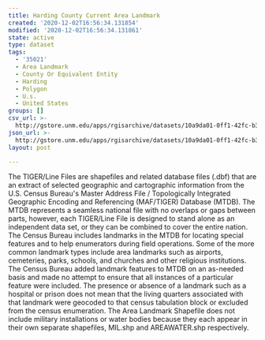 ```yaml
---
title: Harding County Current Area Landmark
created: '2020-12-02T16:56:34.131854'
modified: '2020-12-02T16:56:34.131861'
state: active
type: dataset
tags:
  - '35021'
  - Area Landmark
  - County Or Equivalent Entity
  - Harding
  - Polygon
  - U.s.
  - United States
groups: []
csv_url: >-
  http://gstore.unm.edu/apps/rgisarchive/datasets/10a9da01-0ff1-42fc-b37e-b67e13296c39/tl_2010_35021_arealm.derived.csv
json_url: >-
  http://gstore.unm.edu/apps/rgisarchive/datasets/10a9da01-0ff1-42fc-b37e-b67e13296c39/tl_2010_35021_arealm.derived.json
layout: post

---
```

The TIGER/Line Files are shapefiles and related database files (.dbf) that are an extract of selected geographic and cartographic information from the U.S. Census Bureau's Master Address File / Topologically Integrated Geographic Encoding and Referencing (MAF/TIGER) Database (MTDB).  The MTDB represents a seamless national file with no overlaps or gaps between parts, however, each TIGER/Line File is designed to stand alone as an independent data set, or they can be combined to cover the entire nation.  The Census Bureau includes landmarks in the MTDB for locating special features and to help enumerators during field operations.  Some of the more common landmark types include area landmarks such as airports, cemeteries, parks, schools, and churches and other religious institutions.  The Census Bureau added landmark features to MTDB on an as-needed basis and made no attempt to ensure that all instances of a particular feature were included.  The presence or absence of a landmark such as a hospital or prison does not mean that the living quarters associated with that landmark were geocoded to that census tabulation block or excluded from the census enumeration.  The Area Landmark Shapefile does not include military installations or water bodies because they each appear in their own separate shapefiles, MIL.shp and AREAWATER.shp respectively.  

